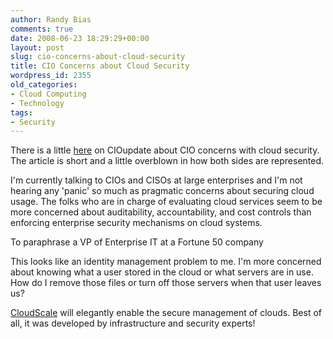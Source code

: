 ```yaml
---
author: Randy Bias
comments: true
date: 2008-06-23 18:29:29+00:00
layout: post
slug: cio-concerns-about-cloud-security
title: CIO Concerns about Cloud Security
wordpress_id: 2355
old_categories:
- Cloud Computing
- Technology
tags:
- Security
---
```


There is a little [here](http://www.cioupdate.com/article.php/10761_3752881_1) on CIOupdate about CIO concerns with cloud security.  The article is short and a little overblown in how both sides are represented.

I'm currently talking to CIOs and CISOs at large enterprises and I'm not hearing any 'panic' so much as pragmatic concerns about securing cloud usage.  The folks who are in charge of evaluating cloud services seem to be more concerned about auditability, accountability, and cost controls than enforcing enterprise security mechanisms on cloud systems.

To paraphrase a VP of Enterprise IT at a Fortune 50 company



This looks like an identity management problem to me.  I'm more concerned about knowing what a user stored in the cloud or what servers are in use.  How do I remove those files or turn off those servers when that user leaves us?</blockquote>



[CloudScale](http://www.cloudscale.net) will elegantly enable the secure management of clouds.  Best of all, it was developed by infrastructure and security experts!
